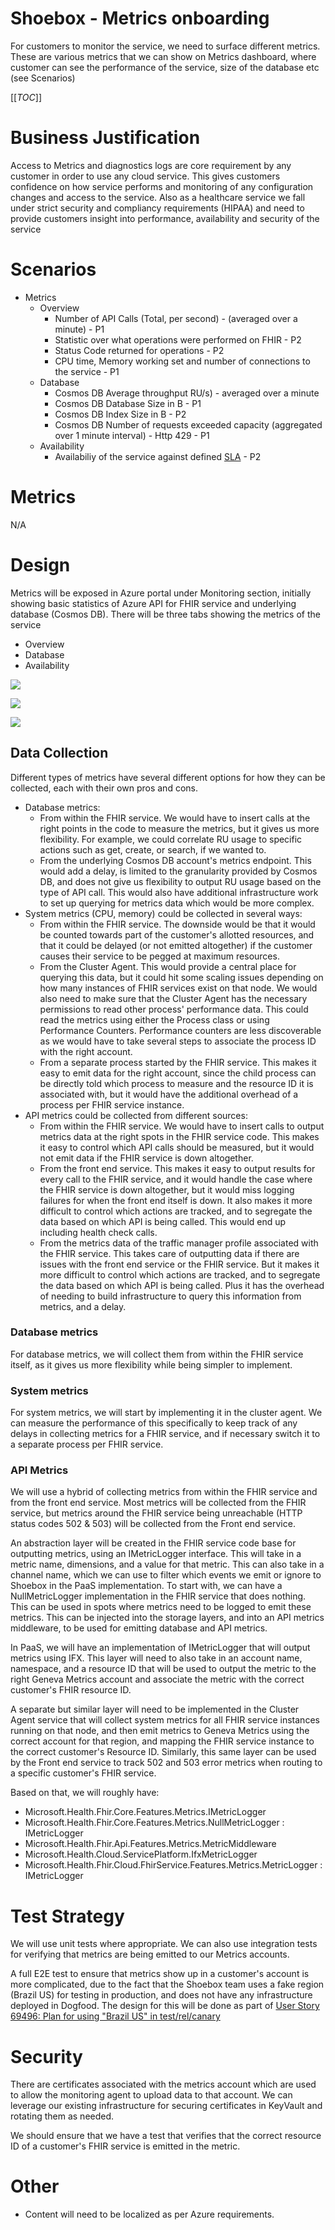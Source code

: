 # Shoebox - Metrics onboarding

For customers to monitor the service, we need to surface different metrics. These are various metrics that we can show on Metrics dashboard, where customer can see the performance of the service, size of the database etc (see Scenarios)

[[_TOC_]]

# Business Justification

Access to Metrics and diagnostics logs are core requirement by any customer in order to use any cloud service. This gives customers confidence on how service performs and monitoring of any configuration changes and access to the service. Also as a healthcare service we fall under strict security and compliancy requirements (HIPAA) and need to provide customers insight into performance, availability and security of the service

# Scenarios

* Metrics
	+ Overview
        - Number of API Calls (Total, per second) - (averaged over a minute) - P1
        - Statistic over what operations were performed on FHIR - P2
        - Status Code returned for operations - P2
        - CPU time, Memory working set and number of connections to the service - P1
	+ Database
		- Cosmos DB Average throughput RU/s) - averaged over a minute
        - Cosmos DB Database Size in B - P1
        - Cosmos DB Index Size in B - P2
        - Cosmos DB Number of requests exceeded capacity (aggregated over 1 minute interval) - Http 429 - P1
	+ Availability
        - Availabiliy of the service against defined [SLA](../roadmap/SLA.md#introduction) - P2

# Metrics

N/A


# Design

Metrics will be exposed in Azure portal under Monitoring section, initially showing basic statistics of Azure API for FHIR service and underlying database (Cosmos DB). There will be three tabs showing the metrics of the service

* Overview
* Database
* Availability

![](../media/MetricsCosmosDBover.png)

![](../media/MetricsCosmosDBdata.png)

![](../media/MetricsCosmosDBaval.png)

## Data Collection

Different types of metrics have several different options for how they can be collected, each with their own pros and cons.

* Database metrics:
    + From within the FHIR service. We would have to insert calls at the right points in the code to measure the metrics, but it gives us more flexibility. For example, we could correlate RU usage to specific actions such as get, create, or search, if we wanted to.
    + From the underlying Cosmos DB account's metrics endpoint. This would add a delay, is limited to the granularity provided by Cosmos DB, and does not give us flexibility to output RU usage based on the type of API call. This would also have additional infrastructure work to set up querying for metrics data which would be more complex.
* System metrics (CPU, memory) could be collected in several ways:
    + From within the FHIR service. The downside would be that it would be counted towards part of the customer's allotted resources, and that it could be delayed (or not emitted altogether) if the customer causes their service to be pegged at maximum resources.
    + From the Cluster Agent. This would provide a central place for querying this data, but it could hit some scaling issues depending on how many instances of FHIR services exist on that node. We would also need to make sure that the Cluster Agent has the necessary permissions to read other process' performance data. This could read the metrics using either the Process class or using Performance Counters. Performance counters are less discoverable as we would have to take several steps to associate the process ID with the right account.
    + From a separate process started by the FHIR service. This makes it easy to emit data for the right account, since the child process can be directly told which process to measure and the resource ID it is associated with, but it would have the additional overhead of a process per FHIR service instance.
* API metrics could be collected from different sources:
    + From within the FHIR service. We would have to insert calls to output metrics data at the right spots in the FHIR service code. This makes it easy to control which API calls should be measured, but it would not emit data if the FHIR service is down altogether.
    + From the front end service. This makes it easy to output results for every call to the FHIR service, and it would handle the case where the FHIR service is down altogether, but it would miss logging failures for when the front end itself is down. It also makes it more difficult to control which actions are tracked, and to segregate the data based on which API is being called. This would end up including health check calls.
    + From the metrics data of the traffic manager profile associated with the FHIR service. This takes care of outputting data if there are issues with the front end service or the FHIR service. But it makes it more difficult to control which actions are tracked, and to segregate the data based on which API is being called. Plus it has the overhead of needing to build infrastructure to query this information from metrics, and a delay.

### Database metrics
For database metrics, we will collect them from within the FHIR service itself, as it gives us more flexibility while being simpler to implement.

### System metrics
For system metrics, we will start by implementing it in the cluster agent. We can measure the performance of this specifically to keep track of any delays in collecting metrics for a FHIR service, and if necessary switch it to a separate process per FHIR service.

### API Metrics
We will use a hybrid of collecting metrics from within the FHIR service and from the front end service. Most metrics will be collected from the FHIR service, but metrics around the FHIR service being unreachable (HTTP status codes 502 & 503) will be collected from the Front end service.



An abstraction layer will be created in the FHIR service code base for outputting metrics, using an IMetricLogger interface. This will take in a metric name, dimensions, and a value for that metric. This can also take in a channel name, which we can use to filter which events we emit or ignore to Shoebox in the PaaS implementation. To start with, we can have a NullMetricLogger implementation in the FHIR service that does nothing. This can be used in spots where metrics need to be logged to emit these metrics. This can be injected into the storage layers, and into an API metrics middleware, to be used for emitting database and API metrics.

 In PaaS, we will have an implementation of IMetricLogger that will output metrics using IFX. This layer will need to also take in an account name, namespace, and a resource ID that will be used to output the metric to the right Geneva Metrics account and associate the metric with the correct customer's FHIR resource ID.

A separate but similar layer will need to be implemented in the Cluster Agent service that will collect system metrics for all FHIR service instances running on that node, and then emit metrics to Geneva Metrics using the correct account for that region, and mapping the FHIR service instance to the correct customer's Resource ID. Similarly, this same layer can be used by the Front end service to track 502 and 503 error metrics when routing to a specific customer's FHIR service.

Based on that, we will roughly have:

* Microsoft.Health.Fhir.Core.Features.Metrics.IMetricLogger
* Microsoft.Health.Fhir.Core.Features.Metrics.NullMetricLogger : IMetricLogger
* Microsoft.Health.Fhir.Api.Features.Metrics.MetricMiddleware
* Microsoft.Health.Cloud.ServicePlatform.IfxMetricLogger
* Microsoft.Health.Fhir.Cloud.FhirService.Features.Metrics.MetricLogger : IMetricLogger

# Test Strategy

We will use unit tests where appropriate. We can also use integration tests for verifying that metrics are being emitted to our Metrics accounts.

A full E2E test to ensure that metrics show up in a customer's account is more complicated, due to the fact that the Shoebox team uses a fake region (Brazil US) for testing in production, and does not have any infrastructure deployed in Dogfood. The design for this will be done as part of [User Story 69496: Plan for using "Brazil US" in test/rel/canary](https://microsofthealth.visualstudio.com/Health/_workitems/edit/69496)

# Security

There are certificates associated with the metrics account which are used to allow the monitoring agent to upload data to that account. We can leverage our existing infrastructure for securing certificates in KeyVault and rotating them as needed.

We should ensure that we have a test that verifies that the correct resource ID of a customer's FHIR service is emitted in the metric.

# Other

* Content will need to be localized as per Azure requirements.
